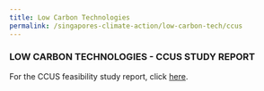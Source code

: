 ```yaml
---
title: Low Carbon Technologies
permalink: /singapores-climate-action/low-carbon-tech/ccus
---
```


### LOW CARBON TECHNOLOGIES - CCUS STUDY REPORT

For the CCUS feasibility study report, click [<a href="/docs/default-source/default-document-library/ccus-study-report.pdf" target="_blank">here</a>](/docs/default-source/default-document-library/ccus-study-report.pdf).


